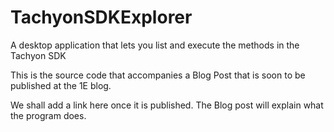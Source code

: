 # TachyonSDKExplorer
A desktop application that lets you list and execute the methods in the Tachyon SDK

This is the source code that accompanies a Blog Post that is soon to be published at the 1E blog.

We shall add a link here once it is published. The Blog post will explain what the program does.

